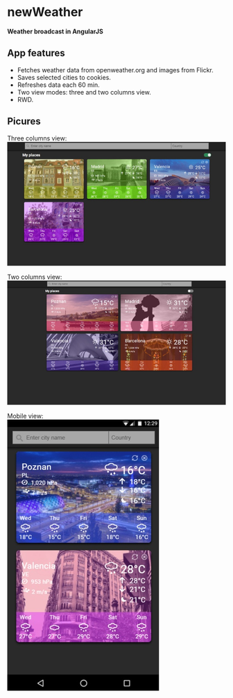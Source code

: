 # newWeather
**Weather broadcast in AngularJS**

## App features
* Fetches weather data from openweather.org and images from Flickr.  
* Saves selected cities to cookies.  
* Refreshes data each 60 min.  
* Two view modes: three and two columns view.
* RWD.
   
## Picures
   
Three columns view:   
![Three rows view](https://raw.githubusercontent.com/BugBear6/newWeather/master/print_screen_v1.jpg)   
   
Two columns view:  
![Two rows view](https://raw.githubusercontent.com/BugBear6/newWeather/master/print_screen_v2.jpg)   
   
Mobile view:   
![Mobile view](https://raw.githubusercontent.com/BugBear6/newWeather/master/print_screen_v4.jpg)   
